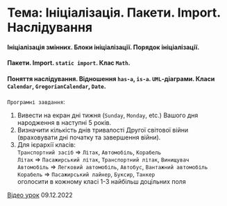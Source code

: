 # Тема: Ініціалізація. Пакети. Import. Наслідування

#### Ініціалізація змінних. Блоки ініціалізації. Порядок ініціалізації.
#### Пакети. Import. `static import`. Клас `Math`.
#### Поняття наслідування. Відношення `has-a`, `is-a`. `UML`-діаграми. Класи `Calendar`, `GregorianCalendar`, `Date`.

`Програмні завдання`:
1. Вивести на екран дні тижня (`Sunday`, `Monday`, etc.) Вашого дня народження в наступні 5 років.
2. Визначити кількість днів тривалості Другої світової війни (враховувати дні початку та завершення війни).
3. Для ієрархії класів: <br>
   `Транспортний засіб` => `Літак`, `Автомобіль`, `Корабель` <br>
   `Літак` => `Пасажирський літак`, `Транспортний літак`, `Винищувач` <br>
   `Автомобіль` => `Легковий автомобіль`, `Автобус`, `Вантажний автомобіль` <br>
   `Корабель` => `Пасажирський лайнер`, `Буксир`, `Танкер` <br>
   оголосити в кожному класі 1-3 найбільш доцільних поля

[Відео урок](https://youtu.be/sCzoeH9gEng) 09.12.2022
